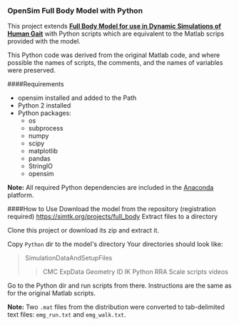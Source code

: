 ### OpenSim Full Body Model with Python

This project extends [**Full Body Model for use in Dynamic Simulations of Human Gait**](https://simtk.org/projects/full_body) with Python scripts which are equivalent to the Matlab scrips provided with the model.

This Python code was derived from the original Matlab code, and where possible the names of scripts, the comments, and the names of variables were preserved.

####Requirements
+ opensim installed and added to the Path
+ Python 2 installed
+ Python packages:
	+ os
	+ subprocess
	+ numpy
	+ scipy
	+ matplotlib
	+ pandas
	+ StringIO
	+ opensim
	
**Note:** All required Python dependencies are included in the [Anaconda](https://www.anaconda.com/) platform.

	
####How to Use
Download the model from the repository (registration required)
https://simtk.org/projects/full_body
Extract files to a directory

Clone this project or download its zip and extract it.

Copy `Python` dir to the model's directory
Your directories should look like:
>SimulationDataAndSetupFiles
>>CMC
>>ExpData
>>Geometry
>>ID
>>IK
>>Python
>>RRA
>>Scale
>>scripts
>>videos

Go to the Python dir and run scripts from there. Instructions are the same as for the original Matlab scripts.

**Note:** Two `.mat` files from the distribution were converted to tab-delimited text files: `emg_run.txt` and `emg_walk.txt`.



